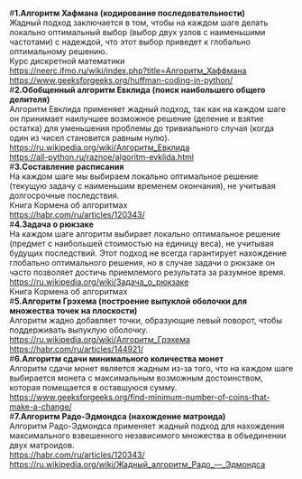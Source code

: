 #**1.Алгоритм Хафмана (кодирование последовательности)**  
Жадный подход заключается в том, чтобы на каждом шаге делать локально оптимальный выбор (выбор двух узлов с наименьшими частотами) с надеждой, что этот выбор приведет к глобально оптимальному решению.  
Курс дискретной математики  
https://neerc.ifmo.ru/wiki/index.php?title=Алгоритм_Хаффмана
https://www.geeksforgeeks.org/huffman-coding-in-python/  
#**2.Обобщенный алгоритм Евклида (поиск наибольшего общего делителя)**  
Алгоритм Евклида применяет жадный подход, так как на каждом шаге он принимает наилучшее возможное решение (деление и взятие остатка) для уменьшения проблемы до тривиального случая (когда один из чисел становится равным нулю).  
https://ru.wikipedia.org/wiki/Алгоритм_Евклида  
https://all-python.ru/raznoe/algoritm-evklida.html  
#**3.Составление расписания**  
На каждом шаге мы выбираем локально оптимальное решение (текущую задачу с наименьшим временем окончания), не учитывая долгосрочные последствия.  
Книга Кормена об алгоритмах  
https://habr.com/ru/articles/120343/  
#**4.Задача о рюкзаке**  
На каждом шаге алгоритм выбирает локально оптимальное решение (предмет с наибольшей стоимостью на единицу веса), не учитывая будущих последствий. Этот подход не всегда гарантирует нахождение глобально оптимального решения, но в случае задачи о рюкзаке он часто позволяет достичь приемлемого результата за разумное время.  
https://ru.wikipedia.org/wiki/Задача_о_рюкзаке  
Книга Кормена об алгоритмах  
#**5.Алгоритм Грэхема (построение выпуклой оболочки для множества точек на плоскости)**  
Алгоритм жадно добавляет точки, образующие левый поворот, чтобы поддерживать выпуклую оболочку.  
https://ru.wikipedia.org/wiki/Алгоритм_Грэхема  
https://habr.com/ru/articles/144921/  
#**6.Алгоритм сдачи минимального количества монет**  
Алгоритм сдачи монет является жадным из-за того, что на каждом шаге выбирается монета с максимальным возможным достоинством, которая помещается в оставшуюся сумму.  
https://www.geeksforgeeks.org/find-minimum-number-of-coins-that-make-a-change/  
#**7.Алгоритм Радо-Эдмондса (нахождение матроида)**  
Алгоритм Радо-Эдмондса применяет жадный подход для нахождения максимального взвешенного независимого множества в объединении двух матроидов.  
https://habr.com/ru/articles/120343/  
https://ru.wikipedia.org/wiki/Жадный_алгоритм_Радо_—_Эдмондса  
